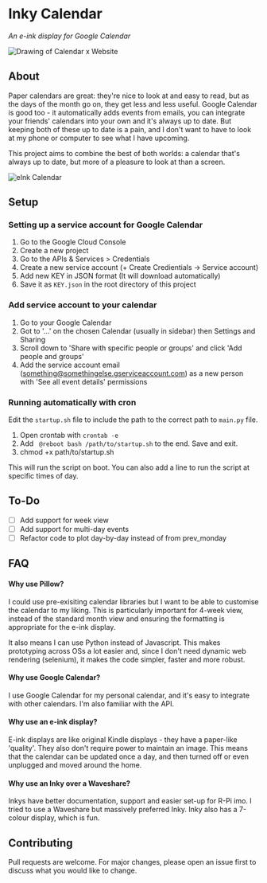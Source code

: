 # Inky Calendar
*An e-ink display for Google Calendar*

![Drawing of Calendar x Website](https://github.com/mimireyburn/inky-calendar/assets/79009541/5161818a-04b5-40b5-a4ee-51c97a323698)

## About

Paper calendars are great: they're nice to look at and easy to read, but as the days of the month go on, they get less and less useful. Google Calendar is good too - it automatically adds events from emails, you can integrate your friends' calendars into your own and it's always up to date. But keeping both of these up to date is a pain, and I don't want to have to look at my phone or computer to see what I have upcoming. 

This project aims to combine the best of both worlds: a calendar that's always up to date, but more of a pleasure to look at than a screen.

![eInk Calendar](https://github.com/mimireyburn/inky-calendar/assets/79009541/458e3851-9ae8-4452-9013-441e98c1f31d)

## Setup

### Setting up a service account for Google Calendar
1. Go to the Google Cloud Console
2. Create a new project
3. Go to the APIs & Services > Credentials
4. Create a new service account (+ Create Credientials -> Service account) 
5. Add new KEY in JSON format (It will download automatically)
5. Save it as `KEY.json` in the root directory of this project

### Add service account to your calendar
1. Go to your Google Calendar
2. Got to '...' on the chosen Calendar (usually in sidebar) then Settings and Sharing
3. Scroll down to 'Share with specific people or groups' and click 'Add people and groups'
4. Add the service account email (something@somethingelse.gserviceaccount.com) as a new person with 'See all event details' permissions

### Running automatically with cron 
Edit the `startup.sh` file to include the path to the correct path to `main.py` file. 

1. Open crontab with `crontab -e`
2. Add ``` @reboot bash /path/to/startup.sh``` to the end. Save and exit. 
3. chmod +x path/to/startup.sh

This will run the script on boot. You can also add a line to run the script at specific times of day.

## To-Do
- [ ] Add support for week view
- [ ] Add support for multi-day events
- [ ] Refactor code to plot day-by-day instead of from prev_monday

## FAQ

#### Why use Pillow?
I could use pre-exisiting calendar libraries but I want to be able to customise the calendar to my liking. This is particularly important for 4-week view, instead of the standard month view and ensuring the formatting is appropriate for the e-ink display. 

It also means I can use Python instead of Javascript. This makes prototyping across OSs a lot easier and, since I don't need dynamic web rendering (selenium), it makes the code simpler, faster and more robust.


#### Why use Google Calendar?
I use Google Calendar for my personal calendar, and it's easy to integrate with other calendars. I'm also familiar with the API.

#### Why use an e-ink display?
E-ink displays are like original Kindle displays - they have a paper-like 'quality'. They also don't require power to maintain an image. This means that the calendar can be updated once a day, and then turned off or even unplugged and moved around the home.

#### Why use an Inky over a Waveshare?
Inkys have better documentation, support and easier set-up for R-Pi imo. I tried to use a Waveshare but massively preferred Inky. Inky also has a 7-colour display, which is fun.

## Contributing 
Pull requests are welcome. For major changes, please open an issue first to discuss what you would like to change.
